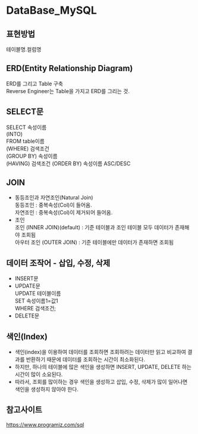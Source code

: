 # DataBase_MySQL
## 표현방법
테이블명.컬럼명  

## ERD(Entity Relationship Diagram)  
ERD를 그리고 Table 구축  
Reverse Engineer는 Table을 가지고 ERD를 그리는 것.   

## SELECT문
SELECT 속성이름  
(INTO)  
FROM table이름  
(WHERE) 검색조건  
(GROUP BY) 속성이름  
(HAVING)  검색조건
(ORDER BY) 속성이름 ASC/DESC 
    
## JOIN
+ 동등조인과 자연조인(Natural Join)  
    동등조인 : 중복속성(Col)이 들어옴.  
    자연조인 : 중복속성(Col)이 제거되어 들어옴.  
+ 조인  
    조인 (INNER JOIN)(default) : 기준 테이블과 조인 테이블 모두 데이터가 존재해야 조회됨  
    아우터 조인 (OUTER JOIN) : 기준 테이블에만 데이터가 존재하면 조회됨  
        
## 데이터 조작어 - 삽입, 수정, 삭제
+ INSERT문
+ UPDATE문  
    UPDATE 테이블이름  
    SET 속성이름1=값1  
    WHERE 검색조건;  
+ DELETE문
## 색인(Index)
+ 색인(index)을 이용하여 데이터를 조회하면 조회하려는 데이터만 읽고 비교하여 결과를 반환하기 때문에 데이터를 조회하는 시간이 최소화된다.
+ 하지만, 하나의 테이블에 많은 색인을 생성하면 INSERT, UPDATE, DELETE 하는 시간이 많이 소요된다.
+ 따라서, 조회를 많이하는 경우 색인을 생성하고 삽입, 수정, 삭제가 많이 일어나면 색인을 생성하지 않아야 한다.
## 참고사이트
https://www.programiz.com/sql
